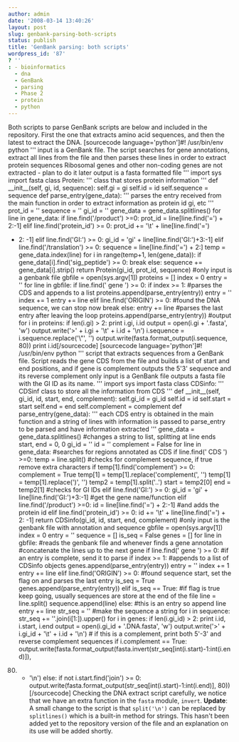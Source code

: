 ```yaml
---
author: admin
date: '2008-03-14 13:40:26'
layout: post
slug: genbank-parsing-both-scripts
status: publish
title: 'GenBank parsing: both scripts'
wordpress_id: '87'
? ''
: - bioinformatics
  - dna
  - GenBank
  - parsing
  - Phase 2
  - protein
  - python
---
```


Both scripts to parse GenBank scripts are below and included in the
repository. First the one that extracts amino acid sequences, and then
the latest to extract the DNA. [sourcecode language='python']\#!
/usr/bin/env python ''' input is a GenBank file. The script searches for
gene annotations, extract all lines from the file and then parses these
lines in order to extract protein sequences Ribosomal genes and other
non-coding genes are not extracted - plan to do it later output is a
fasta formatted file ''' import sys import fasta class Protein: '''
class that stores protein information ''' def \_\_init\_\_(self, gi, id,
sequence): self.gi = gi self.id = id self.sequence = sequence def
parse\_entry(gene\_data): ''' parses the entry received from the main
function in order to extract information as protein id gi, etc '''
prot\_id = '' sequence = '' gi\_id = '' gene\_data =
gene\_data.splitlines() for line in gene\_data: if line.find('/product')
\>=0: prot\_id = line[line.find('=') + 2:-1] elif
line.find('protein\_id') \>= 0: prot\_id += '\\t' + line[line.find('=')
+ 2: -1] elif line.find('GI:') \>= 0: gi\_id = 'gi' +
line[line.find('GI:')+3:-1] elif line.find('/translation') \>= 0:
sequence = line[line.find('=') + 2:] temp = gene\_data.index(line) for i
in range(temp+1, len(gene\_data)): if gene\_data[i].find('sig\_peptide')
\>= 0: break else: sequence += gene\_data[i].strip() return
Protein(gi\_id, prot\_id, sequence) \#only input is a genbank file
gbfile = open(sys.argv[1]) proteins = [] index = 0 entry = '' for line
in gbfile: if line.find(' gene ') \>= 0: if index \>= 1: \#parses the
CDS and appends to a list proteins.append(parse\_entry(entry)) entry =
'' index += 1 entry += line elif line.find('ORIGIN') \>= 0: \#found the
DNA sequence, we can stop now break else: entry += line \#parses the
last entry after leaving the loop proteins.append(parse\_entry(entry))
\#output for i in proteins: if len(i.gi) \> 2: print i.gi, i.id output =
open(i.gi + '.fasta', 'w') output.write('\>' + i.gi + '\\t' + i.id +
'\\n') i.sequence = i.sequence.replace('\\"', '')
output.write(fasta.format\_output(i.sequence, 80)) print
i.id[/sourcecode] [sourcecode language='python']\#! /usr/bin/env python
''' script that extracts sequences from a GenBank file. Script reads the
gene CDS from the file and builds a list of start and end positions, and
if gene is complement outputs the 5'3' sequence and its reverse
complement only input is a GenBank file outputs a fasta file with the GI
ID as its name. ''' import sys import fasta class CDSinfo: ''' CDSinf
class to store all the information from CDS ''' def \_\_init\_\_(self,
gi\_id, id, start, end, complement): self.gi\_id = gi\_id self.id = id
self.start = start self.end = end self.complement = complement def
parse\_entry(gene\_data): ''' each CDS entry is obtained in the main
function and a string of lines with information is passed to
parse\_entry to be parsed and have information extracted ''' gene\_data
= gene\_data.splitlines() \#changes a string to list, splitting at line
ends start, end = 0, 0 gi\_id = '' id = '' complement = False for line
in gene\_data: \#searches for regions annotated as CDS if line.find('
CDS ') \>=0: temp = line.split() \#checks for complement sequence, if
true remove extra characters if temp[1].find('complement') \>= 0:
complement = True temp[1] = temp[1].replace('complement(', '') temp[1] =
temp[1].replace(')', '') temp2 = temp[1].split('..') start = temp2[0]
end = temp2[1] \#checks for GI IDs elif line.find('GI:') \>= 0: gi\_id =
'gi' + line[line.find('GI:')+3:-1] \#get the gene name/function elif
line.find('/product') \>=0: id = line[line.find('=') + 2:-1] \#and adds
the protein id elif line.find('protein\_id') \>= 0: id += '\\t' +
line[line.find('=') + 2: -1] return CDSinfo(gi\_id, id, start, end,
complement) \#only input is the genbank file with annotation and
sequence gbfile = open(sys.argv[1]) index = 0 entry = '' sequence = []
is\_seq = False genes = [] for line in gbfile: \#reads the genbank file
and whenever finds a gene annotation \#concatenate the lines up to the
next gene if line.find(' gene ') \>= 0: \#if an entry is complete, send
it to parse if index \>= 1: \#appends to a list of CDSinfo objects
genes.append(parse\_entry(entry)) entry = '' index += 1 entry += line
elif line.find('ORIGIN') \>= 0: \#found sequence start, set the flag on
and parses the last entry is\_seq = True
genes.append(parse\_entry(entry)) elif is\_seq == True: \#if flag is
true keep going, usually sequences are store at the end of the file line
= line.split() sequence.append(line) else: \#this is an entry so append
line entry += line str\_seq = '' \#make the sequence a string for i in
sequence: str\_seq += ''.join(i[1:]).upper() for i in genes: if
len(i.gi\_id) \> 2: print i.id, i.start, i.end output = open(i.gi\_id +
'.DNA.fasta', 'w') output.write('\>' + i.gi\_id + '\\t' + i.id + '\\n')
\# if this is a complement, print both 5'-3' and reverse complement
sequences if i.complement == True:
output.write(fasta.format\_output(fasta.invert(str\_seq[int(i.start)-1:int(i.end)]),
80) + '\\n') else: if not i.start.find('join') \>= 0:
output.write(fasta.format\_output(str\_seq[int(i.start)-1:int(i.end)],
80))[/sourcecode] Checking the DNA extract script carefully, we notice
that we have an extra function in the `fasta` module, `invert`.
**Update**: A small change to the script is that `split('\n')` can be
replaced by `splitlines()` which is a built-in method for strings. This
hasn't been added yet to the repository version of the file and an
explanation on its use will be added shortly.
